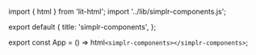 import { html } from 'lit-html';
import '../lib/simplr-components.js';

export default {
  title: 'simplr-components',
};

export const App = () =>
  html`
    <simplr-components></simplr-components>
  `;
